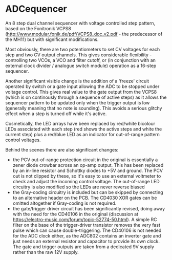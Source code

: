 # ADCequencer
An 8 step dual channel sequencer with voltage controlled step pattern, based on the Fonitronik VCPS8 (http://www.modular.fonik.de/pdf/VCPS8_doc_v2.pdf - the predecessor of the MH11) but with significant modifications.

Most obviously, there are two potentiometers to set CV voltages for each step and two CV output channels. This gives considerable flexibility - controlling two VCOs, a VCO and filter cutoff, or (in conjunction with an external clock divider / analogue switch module) operation as a 16-step sequencer.

Another significant visible change is the addition of a 'freeze' circuit operated by switch or a gate input allowing the ADC to be stopped under voltage control. This gives real value to the gate output from the VCPS8 (which is on continously through a sequence of active steps) as it allows the sequencer pattern to be updated only when the trigger output is low (generally meaning that no note is sounding). This avoids a serious glitchy effect when a step is turned off while it's active.

Cosmetically, the LED arrays have been replaced by red/white bicolour LEDs associated with each step (red shows the active steps and white the current step) plus a red/blue LED as an indicator for out-of-range pattern control voltages.

Behind the scenes there are also significant changes:
- the PCV out-of-range protection circuit in the original is essentially a zener diode crowbar across an op-amp output. This has been replaced by an in-line resistor and Schottky diodes to +5V and ground. The PCV out is not clipped by these, so it's easy to use an external voltmeter to check and adjust the incoming control voltage. The out-of-range LED circuitry is also modified so the LEDs are never reverse biased
- the Gray-coding circuitry is included but can be skipped by connecting to an alternative header on the PCB. The CD4030 XOR gates can be omitted altogether if Gray-coding is not required.
- the gate/trigger driver circuit has been significantly revised, doing away with the need for the CD40106 in the original (discussion at https://electro-music.com/forum/topic-52774-50.html). A simple RC filter on the base of the trigger-driver transistor removes the very fast pulse which can cause double-triggering. The CD40106 is not needed for the ADC clock either, as the ADC802 contains an inverter gate and just needs an external resistor and capacitor to provide its own clock. The gate and trigger outputs are taken from a dedicated 9V supply rather than the raw 12V supply.
